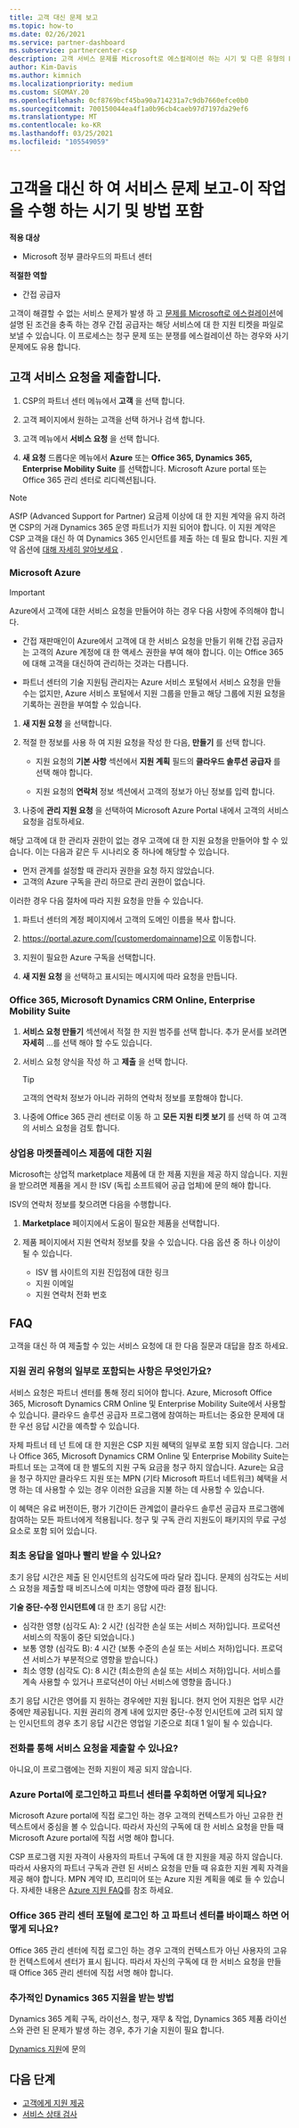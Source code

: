 ```yaml
---
title: 고객 대신 문제 보고
ms.topic: how-to
ms.date: 02/26/2021
ms.service: partner-dashboard
ms.subservice: partnercenter-csp
description: 고객 서비스 문제를 Microsoft로 에스컬레이션 하는 시기 및 다른 유형의 Microsoft 서비스에 대 한 지원 티켓을 제출 하는 방법에 대해 알아봅니다.
author: Kim-Davis
ms.author: kimnich
ms.localizationpriority: medium
ms.custom: SEOMAY.20
ms.openlocfilehash: 0cf8769bcf45ba90a714231a7c9db7660efce0b0
ms.sourcegitcommit: 700150044ea4f1a0b96cb4caeb97d7197da29ef6
ms.translationtype: MT
ms.contentlocale: ko-KR
ms.lasthandoff: 03/25/2021
ms.locfileid: "105549059"
---
```

# <a name="report-a-service-problem-on-behalf-of-a-customer---including-when-and-how-to-do-so"></a>고객을 대신 하 여 서비스 문제 보고-이 작업을 수행 하는 시기 및 방법 포함

**적용 대상**

- Microsoft 정부 클라우드의 파트너 센터

**적절한 역할**

- 간접 공급자

고객이 해결할 수 없는 서비스 문제가 발생 하 고 [문제를 Microsoft로 에스컬레이션](escalate-problems-to-microsoft.md)에 설명 된 조건을 충족 하는 경우 간접 공급자는 해당 서비스에 대 한 지원 티켓을 파일로 보낼 수 있습니다. 이 프로세스는 청구 문제 또는 분쟁를 에스컬레이션 하는 경우와 사기 문제에도 유용 합니다.

## <a name="submit-a-service-request-for-a-customer"></a>고객 서비스 요청을 제출합니다.

1. CSP의 파트너 센터 메뉴에서 **고객** 을 선택 합니다.

2. 고객 페이지에서 원하는 고객을 선택 하거나 검색 합니다.
    
3. 고객 메뉴에서 **서비스 요청** 을 선택 합니다.

4. **새 요청** 드롭다운 메뉴에서 **Azure** 또는 **Office 365, Dynamics 365, Enterprise Mobility Suite** 를 선택합니다. Microsoft Azure portal 또는 Office 365 관리 센터로 리디렉션됩니다.

>[!NOTE]
>ASfP (Advanced Support for Partner) 요금제 이상에 대 한 지원 계약을 유지 하려면 CSP의 거래 Dynamics 365 운영 파트너가 지원 되어야 합니다. 이 지원 계약은 CSP 고객을 대신 하 여 Dynamics 365 인시던트를 제출 하는 데 필요 합니다. 지원 계약 옵션에 [대해 자세히 알아보세요](https://partner.microsoft.com/support/partnersupport) .

### <a name="microsoft-azure"></a>Microsoft Azure

> [!IMPORTANT]
> Azure에서 고객에 대한 서비스 요청을 만들어야 하는 경우 다음 사항에 주의해야 합니다.
>
>- 간접 재판매인이 Azure에서 고객에 대 한 서비스 요청을 만들기 위해 간접 공급자는 고객의 Azure 계정에 대 한 액세스 권한을 부여 해야 합니다. 이는 Office 365에 대해 고객을 대신하여 관리하는 것과는 다릅니다.
>
>- 파트너 센터의 기술 지원팀 관리자는 Azure 서비스 포털에서 서비스 요청을 만들 수는 없지만, Azure 서비스 포털에서 지원 그룹을 만들고 해당 그룹에 지원 요청을 기록하는 권한을 부여할 수 있습니다.

1. **새 지원 요청** 을 선택합니다.

2. 적절 한 정보를 사용 하 여 지원 요청을 작성 한 다음, **만들기** 를 선택 합니다.

   - 지원 요청의 **기본 사항** 섹션에서 **지원 계획** 필드의 **클라우드 솔루션 공급자** 를 선택 해야 합니다.

   - 지원 요청의 **연락처** 정보 섹션에서 고객의 정보가 아닌 정보를 입력 합니다.

3. 나중에 **관리 지원 요청** 을 선택하여 Microsoft Azure Portal 내에서 고객의 서비스 요청을 검토하세요.

해당 고객에 대 한 관리자 권한이 없는 경우 고객에 대 한 지원 요청을 만들어야 할 수 있습니다. 이는 다음과 같은 두 시나리오 중 하나에 해당할 수 있습니다.

- 먼저 관계를 설정할 때 관리자 권한을 요청 하지 않았습니다.
- 고객의 Azure 구독을 관리 하므로 관리 권한이 없습니다.
 
이러한 경우 다음 절차에 따라 지원 요청을 만들 수 있습니다. 

1. 파트너 센터의 계정 페이지에서 고객의 도메인 이름을 복사 합니다.

2. https://portal.azure.com/[customerdomainname]으로 이동합니다. 

3. 지원이 필요한 Azure 구독을 선택합니다.

4. **새 지원 요청** 을 선택하고 표시되는 메시지에 따라 요청을 만듭니다. 

 
### <a name="office-365-microsoft-dynamics-crm-online-enterprise-mobility-suite"></a>Office 365, Microsoft Dynamics CRM Online, Enterprise Mobility Suite

1. **서비스 요청 만들기** 섹션에서 적절 한 지원 범주를 선택 합니다. 추가 문서를 보려면 **자세히** ...를 선택 해야 할 수도 있습니다.

2. 서비스 요청 양식을 작성 하 고 **제출** 을 선택 합니다.

   > [!TIP]
   > 고객의 연락처 정보가 아니라 귀하의 연락처 정보를 포함해야 합니다.

3. 나중에 Office 365 관리 센터로 이동 하 고 **모든 지원 티켓 보기** 를 선택 하 여 고객의 서비스 요청을 검토 합니다.

### <a name="support-for-commercial-marketplace-products"></a>상업용 마켓플레이스 제품에 대한 지원

Microsoft는 상업적 marketplace 제품에 대 한 제품 지원을 제공 하지 않습니다. 지원을 받으려면 제품을 게시 한 ISV (독립 소프트웨어 공급 업체)에 문의 해야 합니다.

ISV의 연락처 정보를 찾으려면 다음을 수행합니다.

1.  **Marketplace** 페이지에서 도움이 필요한 제품을 선택합니다.

2.  제품 페이지에서 지원 연락처 정보를 찾을 수 있습니다. 다음 옵션 중 하나 이상이 될 수 있습니다.

    - ISV 웹 사이트의 지원 진입점에 대한 링크
    - 지원 이메일
    - 지원 연락처 전화 번호

## <a name="faq"></a>FAQ

고객을 대신 하 여 제출할 수 있는 서비스 요청에 대 한 다음 질문과 대답을 참조 하세요. 

### <a name="what-is-included-as-part-of-the-support-entitlement"></a>지원 권리 유형의 일부로 포함되는 사항은 무엇인가요?

서비스 요청은 파트너 센터를 통해 정리 되어야 합니다. Azure, Microsoft Office 365, Microsoft Dynamics CRM Online 및 Enterprise Mobility Suite에서 사용할 수 있습니다. 클라우드 솔루션 공급자 프로그램에 참여하는 파트너는 중요한 문제에 대한 우선 응답 시간을 예측할 수 있습니다.

자체 파트너 테 넌 트에 대 한 지원은 CSP 지원 혜택의 일부로 포함 되지 않습니다. 그러나 Office 365, Microsoft Dynamics CRM Online 및 Enterprise Mobility Suite는 파트너 또는 고객에 대 한 별도의 지원 구독 요금을 청구 하지 않습니다. Azure는 요금을 청구 하지만 클라우드 지원 또는 MPN (기타 Microsoft 파트너 네트워크) 혜택을 서명 하는 데 사용할 수 있는 경우 이러한 요금을 지불 하는 데 사용할 수 있습니다.

이 혜택은 유료 버전이든, 평가 기간이든 관계없이 클라우드 솔루션 공급자 프로그램에 참여하는 모든 파트너에게 적용됩니다. 청구 및 구독 관리 지원도이 패키지의 무료 구성 요소로 포함 되어 있습니다.

### <a name="how-quickly-will-i-get-an-initial-response"></a>최초 응답을 얼마나 빨리 받을 수 있나요?

초기 응답 시간은 제출 된 인시던트의 심각도에 따라 달라 집니다. 문제의 심각도는 서비스 요청을 제출할 때 비즈니스에 미치는 영향에 따라 결정 됩니다.

**기술 중단-수정 인시던트에** 대 한 초기 응답 시간:

- 심각한 영향 (심각도 A): 2 시간 (심각한 손실 또는 서비스 저하)입니다. 프로덕션 서비스의 작동이 중단 되었습니다.)
- 보통 영향 (심각도 B): 4 시간 (보통 수준의 손실 또는 서비스 저하)입니다. 프로덕션 서비스가 부분적으로 영향을 받습니다.)
- 최소 영향 (심각도 C): 8 시간 (최소한의 손실 또는 서비스 저하)입니다. 서비스를 계속 사용할 수 있거나 프로덕션이 아닌 서비스에 영향을 줍니다.)

초기 응답 시간은 영어를 지 원하는 경우에만 지원 됩니다. 현지 언어 지원은 업무 시간 중에만 제공됩니다.
지원 권리의 경계 내에 있지만 중단-수정 인시던트에 고려 되지 않는 인시던트의 경우 초기 응답 시간은 영업일 기준으로 최대 1 일이 될 수 있습니다.

### <a name="can-i-submit-a-service-request-by-phone"></a>전화를 통해 서비스 요청을 제출할 수 있나요?

아니요,이 프로그램에는 전화 지원이 제공 되지 않습니다.

### <a name="what-happens-if-i-sign-into-the-azure-portal-and-bypass-partner-center"></a>Azure Portal에 로그인하고 파트너 센터를 우회하면 어떻게 되나요?

Microsoft Azure portal에 직접 로그인 하는 경우 고객의 컨텍스트가 아닌 고유한 컨텍스트에서 중심을 볼 수 있습니다. 따라서 자신의 구독에 대 한 서비스 요청을 만들 때 Microsoft Azure portal에 직접 서명 해야 합니다.

CSP 프로그램 지원 자격이 사용자의 파트너 구독에 대 한 지원을 제공 하지 않습니다. 따라서 사용자의 파트너 구독과 관련 된 서비스 요청을 만들 때 유효한 지원 계획 자격을 제공 해야 합니다. MPN 계약 ID, 프리미어 또는 Azure 지원 계획을 예로 들 수 있습니다. 자세한 내용은 [Azure 지원 FAQ](https://go.microsoft.com/fwlink/?LinkId=717532)를 참조 하세요.

### <a name="what-happens-if-i-sign-into-the-office-365-admin-center-portal-and-bypass-partner-center"></a>Office 365 관리 센터 포털에 로그인 하 고 파트너 센터를 바이패스 하면 어떻게 되나요?

Office 365 관리 센터에 직접 로그인 하는 경우 고객의 컨텍스트가 아닌 사용자의 고유한 컨텍스트에서 센터가 표시 됩니다. 따라서 자신의 구독에 대 한 서비스 요청을 만들 때 Office 365 관리 센터에 직접 서명 해야 합니다.

### <a name="how-do-i-get-additional-dynamics-365-support"></a>추가적인 Dynamics 365 지원을 받는 방법

Dynamics 365 계획 구독, 라이선스, 청구, 재무 & 작업, Dynamics 365 제품 라이선스와 관련 된 문제가 발생 하는 경우, 추가 기술 지원이 필요 합니다.
 
[Dynamics 지원](/dynamics365/customer-engagement/admin/contact-technical-support)에 문의

## <a name="next-steps"></a>다음 단계

- [고객에게 지원 제공](customer-support.md)
- [서비스 상태 검사](check-service-health.md)
